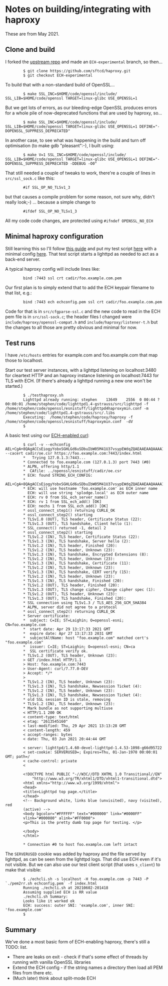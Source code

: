 
# Notes on building/integrating with haproxy

These are from May 2021.

## Clone and build

I forked the [upstream repo](https://github.com/haproxy/haproxy) and made
an ``ECH-experimental`` branch, so then...

            $ git clone https://github.com/sftcd/haproxy.git
            $ git checkout ECH-experimental

To build that with a non-standard build of OpenSSL...

            $ make SSL_INC=$HOME/code/openssl/include/ SSL_LIB=$HOME/code/openssl TARGET=linux-glibc USE_OPENSSL=1

But we get lots of errors, as our bleeding-edge OpenSSL produces errors for
a whole pile of now-deprecated functions that are used by haproxy, so...

            $ make SSL_INC=$HOME/code/openssl/include/ SSL_LIB=$HOME/code/openssl TARGET=linux-glibc USE_OPENSSL=1 DEFINE="-DOPENSSL_SUPPRESS_DEPRECATED"

In another case, to see what was happening in the build and turn off optimisation (to make gdb "pleasant":-), I built using:

            $ make V=1 SSL_INC=$HOME/code/openssl/include/ SSL_LIB=$HOME/code/openssl TARGET=linux-glibc USE_OPENSSL=1 DEFINE="-DOPENSSL_SUPPRESS_DEPRECATED -DDEBUG -O0"

That still needed a couple of tweaks to work, there're a couple of lines
in ``src/ssl_sock.c`` like this:

            #if SSL_OP_NO_TLSv1_3

but that causes a compile problem for some reason, not sure why, didn't really
look;-) ... because a simple change to 

            #ifdef SSL_OP_NO_TLSv1_3

All my code code changes, are protected using ``#ifndef OPENSSL_NO_ECH``

## Minimal haproxy configuration

Still learning this so I'll follow [this guide](https://www.haproxy.com/blog/the-four-essential-sections-of-an-haproxy-configuration/)
and put my test script [here](testhaproxy.sh) with a minimal config [here](haproxymin.conf).
That test script starts a lighttpd as needed to act as a back-end server.

A typical haproxy config will include lines like:

            bind :7443 ssl crt cadir/foo.example.com.pem 

Our first plan is to simply extend that to add the ECH keypair filename
to that list, e.g.:

            bind :7443 ech echconfig.pem ssl crt cadir/foo.example.com.pem

Code for that is in ``src/cfgparse-ssl.c`` and the new code to read in the ECH
pem file is in ``src/ssl-sock.c``; the header files I changed were
``include/haproxy/openssl-compat.h`` and ``include/haproxy/listener-t.h``
but the changes to all those are pretty obvious and minimal for now.

## Test runs

I have ``/etc/hosts`` entries for example.com and foo.example.com
that map those to localhost.

Start our test server instances, with a lighttpd listening on localhost:3480 for cleartext
HTTP and an haproxy instance listening on localhost:7443 for TLS with ECH. (If there's
already a lighttpd running a new one won't be started.)

            $ ./testhaproxy.sh
            Lighttpd already running: stephen    13649    2556  0 00:44 ?        00:00:01 /home/stephen/code/lighttpd1.4-gstrauss/src/lighttpd -f /home/stephen/code/openssl/esnistuff/lighttpd4haproxymin.conf -m /home/stephen/code/lighttpd1.4-gstrauss/src/.libs
            Executing:  /home/stephen/code/haproxy/haproxy -f /home/stephen/code/openssl/esnistuff/haproxymin.conf  -dV
            $

A basic test using our [ECH-enabled curl](building-curl-openssl-with-ech.md):

            $ curl -v --echconfig AEL+CgA+8QAgACCsEiogyYobxSGHLGd6uSDbuIbW05M41U37vsypEWdqZQAEAAEAAQAAAA1jb3Zlci5kZWZvLmllAAA= --cacert cadir/oe.csr https://foo.example.com:7443/index.html
			*   Trying 127.0.1.3:7443...
			* Connected to foo.example.com (127.0.1.3) port 7443 (#0)
			* ALPN, offering http/1.1
			*  CAfile: ../openssl/esnistuff/cadir/oe.csr
			* ECH: found STRING_ECH_CONFIG:
			*  AEL+CgA+8QAgACCsEiogyYobxSGHLGd6uSDbuIbW05M41U37vsypEWdqZQAEAAEAAQAAAA1jb3Zlci5kZWZvLmllAAA=
			* ECH: will use hostname 'foo.example.com' as ECH inner name
			  ECH: will use string 'splodge.local' as ECH outer name
			* ECH: rv 0 from SSL_ech_server_name()
			* ECH: rv 1 from SSL_ech_add() [OK]
			* ECH: nechs 1 from SSL_ech_add() [OK]
			* ossl_connect_step1() returning CURLE_OK
			* ossl_connect_step2() starting
			* TLSv1.0 (OUT), TLS header, Certificate Status (22):
			* TLSv1.3 (OUT), TLS handshake, Client hello (1):
			* SSL_connect() returned -1, detail 2
			* ossl_connect_step2() starting
			* TLSv1.2 (IN), TLS header, Certificate Status (22):
			* TLSv1.3 (IN), TLS handshake, Server hello (2):
			* TLSv1.2 (IN), TLS header, Finished (20):
			* TLSv1.2 (IN), TLS header, Unknown (23):
			* TLSv1.3 (IN), TLS handshake, Encrypted Extensions (8):
			* TLSv1.2 (IN), TLS header, Unknown (23):
			* TLSv1.3 (IN), TLS handshake, Certificate (11):
			* TLSv1.2 (IN), TLS header, Unknown (23):
			* TLSv1.3 (IN), TLS handshake, CERT verify (15):
			* TLSv1.2 (IN), TLS header, Unknown (23):
			* TLSv1.3 (IN), TLS handshake, Finished (20):
			* TLSv1.2 (OUT), TLS header, Finished (20):
			* TLSv1.3 (OUT), TLS change cipher, Change cipher spec (1):
			* TLSv1.2 (OUT), TLS header, Unknown (23):
			* TLSv1.3 (OUT), TLS handshake, Finished (20):
			* SSL connection using TLSv1.3 / TLS_AES_256_GCM_SHA384
			* ALPN, server did not agree to a protocol
			* ossl_connect_step2() returning CURLE_OK
			* Server certificate:
			*  subject: C=IE; ST=Laighin; O=openssl-esni; CN=foo.example.com
			*  start date: Apr 29 13:17:33 2021 GMT
			*  expire date: Apr 27 13:17:33 2031 GMT
			*  subjectAltName: host "foo.example.com" matched cert's "foo.example.com"
			*  issuer: C=IE; ST=Laighin; O=openssl-esni; CN=ca
			*  SSL certificate verify ok.
			* TLSv1.2 (OUT), TLS header, Unknown (23):
			> GET /index.html HTTP/1.1
			> Host: foo.example.com:7443
			> User-Agent: curl/7.77.0-DEV
			> Accept: */*
			> 
			* TLSv1.2 (IN), TLS header, Unknown (23):
			* TLSv1.3 (IN), TLS handshake, Newsession Ticket (4):
			* TLSv1.2 (IN), TLS header, Unknown (23):
			* TLSv1.3 (IN), TLS handshake, Newsession Ticket (4):
			* old SSL session ID is stale, removing
			* TLSv1.2 (IN), TLS header, Unknown (23):
			* Mark bundle as not supporting multiuse
			< HTTP/1.1 200 OK
			< content-type: text/html
			< etag: "2613545160"
			< last-modified: Thu, 29 Apr 2021 13:13:28 GMT
			< content-length: 459
			< accept-ranges: bytes
			< date: Thu, 03 Jun 2021 20:44:44 GMT

			< server: lighttpd/1.4.60-devel-lighttpd-1.4.53-1098-g66d95722
			< set-cookie: SERVERUSED=; Expires=Thu, 01-Jan-1970 00:00:01 GMT; path=/
			< cache-control: private
			< 
			
			<!DOCTYPE html PUBLIC "-//W3C//DTD XHTML 1.0 Transitional//EN"
			    "http://www.w3.org/TR/xhtml1/DTD/xhtml1-transitional.dtd">
			<html xmlns="http://www.w3.org/1999/xhtml">
			<head>
			<title>Lighttpd top page.</title>
			</head>
			<!-- Background white, links blue (unvisited), navy (visited), red
			(active) -->
			<body bgcolor="#FFFFFF" text="#000000" link="#0000FF"
			vlink="#000080" alink="#FF0000">
			<p>This is the pretty dumb top page for testing. </p>
			
			</body>
			</html>
			
			* Connection #0 to host foo.example.com left intact

The ``SERVERUSED`` cookie was added by haproxy and the file served by lighttpd, as can
be seen from the lighttpd logs. That did use ECH even if it's not visible. But we can
also use our test client script (that uses ``s_client``) to make that visible:

            $ ./echcli.sh -s localhost -H foo.example.com -p 7443 -P `./pem2rr.sh echconfig.pem` -f index.html
            Running ./echcli.sh at 20210602-201418
            Assuming supplied ECH is RR value
            ./echcli.sh Summary: 
            Looks like it worked ok
            ECH: success: outer SNI: 'example.com', inner SNI: 'foo.example.com'
            $

## Summary

We've done a most basic form of ECH-enabling haproxy, there's still a TODO: list. 

- There are leaks on exit - check if that's some effect of threads by running with
  vanilla OpenSSL libraries
- Extend the ECH config - if the string names a directory then load all PEM files
  from there etc.
- (Much later) think about split-mode ECH

